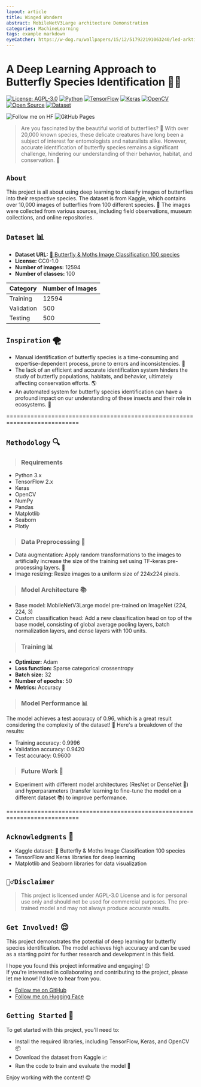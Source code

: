 ```yaml
---
layout: article
title: Winged Wonders
abstract: MobileNetV3Large architecture Demonstration
categories: MachineLearning
tags: example markdown
eyeCatcher: https://w-dog.ru/wallpapers/15/12/517922191063240/led-arktika-toross-zima.jpg
---
```


# A Deep Learning Approach to Butterfly Species Identification 🦋🌿

[![License: AGPL-3.0](https://img.shields.io/badge/License-AGPL%203.0-blue.svg)](https://github.com/PhuongFX/ButterFlySpace/blob/main/LICENSE)
[![Python](https://img.shields.io/badge/Python-3.x-blue)](https://www.python.org/)
[![TensorFlow](https://img.shields.io/badge/TensorFlow-2.x-orange)](https://www.tensorflow.org/)
[![Keras](https://img.shields.io/badge/Keras-2.x-green)](https://keras.io/)
[![OpenCV](https://img.shields.io/badge/OpenCV-4.x-red)](https://opencv.org/)
[![Open Source](https://img.shields.io/badge/Open%20Source-%E2%9D%A4-green.svg)](https://github.com/PhuongFX/ButterFlySpace)
[![Dataset](https://img.shields.io/badge/Dataset-📊-red.svg)](https://www.kaggle.com/datasets/gpiosenka/butterfly-images40-species)

<div style="text-align: left;">
  <a href='https://huggingface.co/PhuongPhan'><img style='display: inline-block; margin: 0; padding: 0;' src='https://huggingface.co/datasets/huggingface/badges/resolve/main/follow-me-on-HF-sm-dark.svg' alt='Follow me on HF'></a>
  <a href='https://huggingface.co/Chunte'><img style='display: inline-block; margin: 0; padding: 0;' src='https://img.shields.io/badge/GitHub%20Pages-121013?logo=github&logoColor=white' alt='GitHub Pages'></a>
</div>

> Are you fascinated by the beautiful world of butterflies? 🦋 With over 20,000 known species, these delicate creatures have long been a subject of interest for entomologists and naturalists alike. However, accurate identification of butterfly species remains a significant challenge, hindering our understanding of their behavior, habitat, and conservation. 🌿

## `About`
This project is all about using deep learning to classify images of butterflies into their respective species. The dataset is from Kaggle, which contains over 10,000 images of butterflies from 100 different species. 📸
The images were collected from various sources, including field observations, museum collections, and online repositories.


## `Dataset` 📊

* **Dataset URL:** [🐛 Butterfly & Moths Image Classification 100 species](https://www.kaggle.com/datasets/gpiosenka/butterfly-images40-species)
* **License:** CC0-1.0
* **Number of images:** 12594
* **Number of classes:** 100

| Category | Number of Images |
| --- | --- |
| Training | 12594 |
| Validation | 500 |
| Testing | 500 |

## `Inspiration` 🌪️

* Manual identification of butterfly species is a time-consuming and expertise-dependent process, prone to errors and inconsistencies. 📝
* The lack of an efficient and accurate identification system hinders the study of butterfly populations, habitats, and behavior, ultimately affecting conservation efforts. 🌎
* An automated system for butterfly species identification can have a profound impact on our understanding of these insects and their role in ecosystems. 🌟


===========================================================================

## `Methodology` 🔍

> ### Requirements

* Python 3.x
* TensorFlow 2.x
* Keras
* OpenCV
* NumPy
* Pandas
* Matplotlib
* Seaborn
* Plotly
  
> ### Data Preprocessing 🔀

* Data augmentation: Apply random transformations to the images to artificially increase the size of the training set using TF-keras pre-processing layers. 🔀
* Image resizing: Resize images to a uniform size of 224x224 pixels.

> ### Model Architecture 📚

* Base model: MobileNetV3Large model pre-trained on ImageNet (224, 224, 3)
* Custom classification head: Add a new classification head on top of the base model, consisting of global average pooling layers, batch normalization layers, and dense layers with 100 units.

> ### Training 📊

* **Optimizer:** Adam
* **Loss function:** Sparse categorical crossentropy
* **Batch size:** 32
* **Number of epochs:** 50
* **Metrics:** Accuracy

> ### Model Performance 📊

The model achieves a test accuracy of 0.96, which is a great result considering the complexity of the dataset! 🎉 Here's a breakdown of the results:

* Training accuracy: 0.9996
* Validation accuracy: 0.9420
* Test accuracy: 0.9600

> ### Future Work 🚀

* Experiment with different model architectures (ResNet or DenseNet 🤖) and hyperparameters (transfer learning to fine-tune the model on a different dataset 📚) to improve performance.

===========================================================================

## `Acknowledgments` 🙏

* Kaggle dataset: 🐛 Butterfly & Moths Image Classification 100 species
* TensorFlow and Keras libraries for deep learning
* Matplotlib and Seaborn libraries for data visualization

## `🙅‍♂️Disclaimer`

> This project is licensed under AGPL-3.0 License and is for personal use only and should not be used for commercial purposes.
The pre-trained model and may not always produce accurate results.

## `Get Involved!` 😌
This project demonstrates the potential of deep learning for butterfly species identification. 
The model achieves high accuracy and can be used as a starting point for further research and development in this field. 

I hope you found this project informative and engaging! 😊  
If you're interested in collaborating and contributing to the project, please let me know! I'd love to hear from you.
* [Follow me on GitHub](https://github.com/PhuongFX)
* [Follow me on Hugging Face](https://huggingface.co/PhuongFX)

## `Getting Started` 🚀

To get started with this project, you'll need to:

* Install the required libraries, including TensorFlow, Keras, and OpenCV 📦
* Download the dataset from Kaggle 📈
* Run the code to train and evaluate the model 🤖

Enjoy working with the content! 😊

